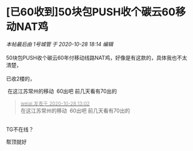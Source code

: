 # [已60收到]50块包PUSH收个碳云60移动NAT鸡


<i class="pstatus"> 本帖最后由 1号城管 于 2020-10-28 18:14 编辑 </i><br />
<br />
50块包PUSH收个碳云60年付移动线路NAT鸡，好像是有这款的，具体我也不太清楚，<img src="static/image/smiley/default/lol.gif" smilieid="12" border="0" alt="" /> <br />
<br />
已收2楼的，<img src="static/image/smiley/default/lol.gif" smilieid="12" border="0" alt="" /> 

<img src="static/image/smiley/default/lol.gif" smilieid="12" border="0" alt="" /> 在这江苏常州的移动&nbsp;&nbsp;60出吧 前几天看有70出的

<div class="quote"><blockquote><font size="2"><a href="https://www.hostloc.com/forum.php?mod=redirect&amp;goto=findpost&amp;pid=9363578&amp;ptid=759361" target="_blank"><font color="#999999">weiai 发表于 2020-10-28 13:02</font></a></font><br />
在这江苏常州的移动&nbsp;&nbsp;60出吧 前几天看有70出的</blockquote></div><br />
TG不在线？

帮顶就好
